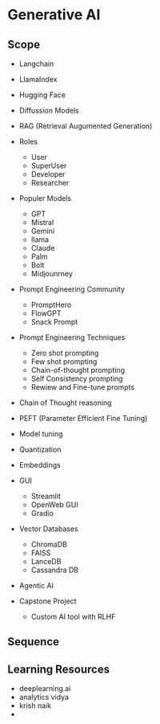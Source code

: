 # Generative AI

## Scope
- Langchain
- LlamaIndex
- Hugging Face
- Diffussion Models
- RAG (Retrieval Augumented Generation)
- Roles
    - User
    - SuperUser
    - Developer
    - Researcher
- Populer Models 
    - GPT
    - Mistral
    - Gemini
    - llama
    - Claude
    - Palm
    - Bolt
    - Midjounrney
- Prompt Engineering Community
    - PromptHero
    - FlowGPT
    - Snack Prompt

- Prompt Engineering Techniques
    - Zero shot prompting
    - Few shot prompting
    - Chain-of-thought prompting
    - Self Consistency prompting
    - Rewiew and Fine-tune  prompts
- Chain of Thought reasoning
- PEFT (Parameter Efficient Fine Tuning)
- Model tuning 
- Quantization
- Embeddings
- GUI
    - Streamlit
    - OpenWeb GUI
    - Gradio
- Vector Databases
    - ChromaDB
    - FAISS
    - LanceDB
    - Cassandra DB
- Agentic AI
- Capstone Project
    - Custom AI tool with RLHF

## Sequence


## Learning Resources
- deeplearning.ai
- analytics vidya
- krish naik
- 